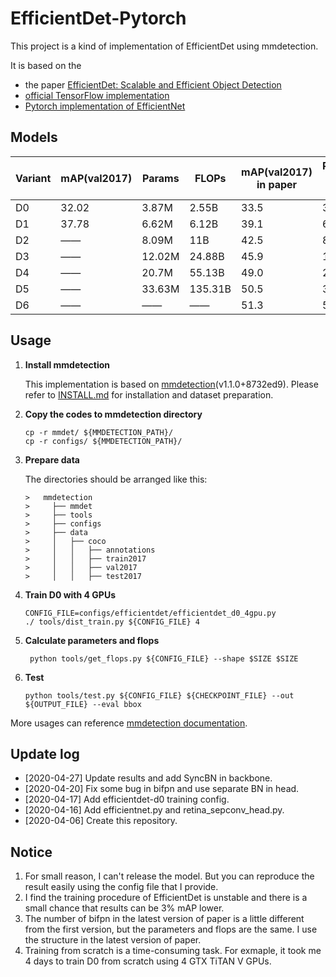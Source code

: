 # EfficientDet-Pytorch
This project is a kind of implementation of EfficientDet using mmdetection.

It is based on the

* the paper [EfficientDet: Scalable and Efficient Object Detection](https://arxiv.org/abs/1911.09070)
* [official TensorFlow implementation](https://github.com/google/automl)
* [Pytorch implementation of EfficientNet](https://github.com/lukemelas/EfficientNet-PyTorch)

## Models

| Variant | mAP(val2017) | Params | FLOPs   | mAP(val2017) in paper | Params in paper | FLOPs in paper |
| ------- | ------------ | ------ | ------- | --------------------- | --------------- | -------------- |
| D0      | 32.02        | 3.87M  | 2.55B   | 33.5                  | 3.9M            | 2.5B           |
| D1      | 37.78        | 6.62M  | 6.12B   | 39.1                  | 6.6M            | 6.1B           |
| D2      | ——           | 8.09M  | 11B     | 42.5                  | 8.1M            | 11B            |
| D3      | ——           | 12.02M | 24.88B  | 45.9                  | 12M             | 25B            |
| D4      | ——           | 20.7M  | 55.13B  | 49.0                  | 21M             | 55B            |
| D5      | ——           | 33.63M | 135.31B | 50.5                  | 34M             | 135B           |
| D6      | ——           | ——     | ——      | 51.3                  | 52M             | 226B           |

## Usage

1. **Install mmdetection**

   This implementation is based on [mmdetection](https://github.com/open-mmlab/mmdetection)(v1.1.0+8732ed9). Please refer to [INSTALL.md](docs/INSTALL.md) for installation and dataset preparation.

2. **Copy the codes to mmdetection directory**

   ```shell
   cp -r mmdet/ ${MMDETECTION_PATH}/
   cp -r configs/ ${MMDETECTION_PATH}/
   ```

 3. **Prepare data**

     The directories should be arranged like this:
     
        >   mmdetection
        >     ├── mmdet
        >     ├── tools
        >     ├── configs
        >     ├── data
        >     │   ├── coco
        >     │   │   ├── annotations
        >     │   │   ├── train2017
        >     │   │   ├── val2017
        >     │   │   ├── test2017


 4. **Train D0 with 4 GPUs**

    ```shell
    CONFIG_FILE=configs/efficientdet/efficientdet_d0_4gpu.py
    ./ tools/dist_train.py ${CONFIG_FILE} 4
    ```

 5. **Calculate parameters and flops**

     ```shell
      python tools/get_flops.py ${CONFIG_FILE} --shape $SIZE $SIZE
     ```

6. **Test**

   ```shell
   python tools/test.py ${CONFIG_FILE} ${CHECKPOINT_FILE} --out  ${OUTPUT_FILE} --eval bbox
   ```

More usages can reference [mmdetection documentation](https://mmdetection.readthedocs.io/en/latest/GETTING_STARTED.html#inference-with-pretrained-models).

## Update log

- [2020-04-27] Update results and add SyncBN in backbone.
- [2020-04-20] Fix some bug in bifpn and use separate BN in head.
- [2020-04-17] Add efficientdet-d0 training config.
- [2020-04-16] Add efficientnet.py and retina_sepconv_head.py.
- [2020-04-06] Create this repository.

## Notice

1. For small reason, I can't release the model. But you can reproduce the result easily using the config file that I provide.
2.  I find the training procedure of EfficientDet is unstable and  there is a small chance that results can be 3% mAP lower.
3. The number of bifpn in the latest version of paper is a little different from the first version, but the parameters and flops are the same. I use the structure in the latest version of paper.
4. Training from scratch is a time-consuming task. For exmaple, it took me 4 days to train D0 from scratch using 4 GTX TiTAN V GPUs.



